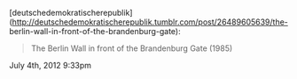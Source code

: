 [](http://www.flickr.com/photos/37266013@N00/1397261782/ )

[deutschedemokratischerepublik](http://deutschedemokratischerepublik.tumblr.com/post/26489605639/the-
berlin-wall-in-front-of-the-brandenburg-gate):

> The Berlin Wall in front of the Brandenburg Gate (1985)

July 4th, 2012 9:33pm

